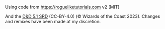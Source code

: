 Using code from https://rogueliketutorials.com v2 (MIT) 

And the [D&D 5.1 SRD](https://media.wizards.com/2023/downloads/dnd/SRD_CC_v5.1.pdf) (CC-BY-4.0) (© Wizards of the Coast 2023).
Changes and remixes have been made at my discretion.